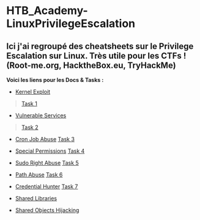 # HTB_Academy-LinuxPrivilegeEscalation

Ici j'ai regroupé des cheatsheets sur le Privilege Escalation sur Linux. Très utile pour les CTFs ! (Root-me.org, HacktheBox.eu, TryHackMe)
-----------------

__Voici les liens pour les Docs & Tasks :__ 

- [Kernel Exploit](https://github.com/Oxooi/HTB_Academy-LinuxPrivilegeEscalation/blob/main/Privilege%20Escalation/Kernel%20Exploits.md)
> [Task 1](https://github.com/Oxooi/HTB_Academy-LinuxPrivilegeEscalation/blob/main/Tasks/Task%201.md)

- [Vulnerable Services](https://github.com/Oxooi/HTB_Academy-LinuxPrivilegeEscalation/blob/main/Privilege%20Escalation/Vulnerable%20Services.md)
> [Task 2](https://github.com/Oxooi/HTB_Academy-LinuxPrivilegeEscalation/blob/main/Tasks/Task%202.md)

- [Cron Job Abuse](https://github.com/Oxooi/HTB_Academy-LinuxPrivilegeEscalation/blob/main/Privilege%20Escalation/Cron%20Job%20Abuse.md) 
[Task 3](https://github.com/Oxooi/HTB_Academy-LinuxPrivilegeEscalation/blob/main/Tasks/Task%203.md)

- [Special Permissions](https://github.com/Oxooi/HTB_Academy-LinuxPrivilegeEscalation/blob/main/Privilege%20Escalation/Special%20Permissions.md)
[Task 4](https://github.com/Oxooi/HTB_Academy-LinuxPrivilegeEscalation/blob/main/Tasks/Task%204.md)

- [Sudo Right Abuse](https://github.com/Oxooi/HTB_Academy-LinuxPrivilegeEscalation/blob/main/Privilege%20Escalation/Sudo%20Rights%20Abuse.md)
[Task 5](https://github.com/Oxooi/HTB_Academy-LinuxPrivilegeEscalation/blob/main/Tasks/Task%205.md)

- [Path Abuse](https://github.com/Oxooi/HTB_Academy-LinuxPrivilegeEscalation/blob/main/Privilege%20Escalation/Path%20Abuse.md)
[Task 6](https://github.com/Oxooi/HTB_Academy-LinuxPrivilegeEscalation/blob/main/Tasks/Task%206.md)

- [Credential Hunter](https://github.com/Oxooi/HTB_Academy-LinuxPrivilegeEscalation/blob/main/Privilege%20Escalation/Credential%20Hunting.md)
[Task 7](https://github.com/Oxooi/HTB_Academy-LinuxPrivilegeEscalation/blob/main/Tasks/Task%207.md)

- [Shared Libraries](https://github.com/Oxooi/HTB_Academy-LinuxPrivilegeEscalation/blob/main/Privilege%20Escalation/Shared%20Libraries.md)

- [Shared Objects Hijacking](https://github.com/Oxooi/HTB_Academy-LinuxPrivilegeEscalation/blob/main/Privilege%20Escalation/Shared%20Object%20Hijacking.md)